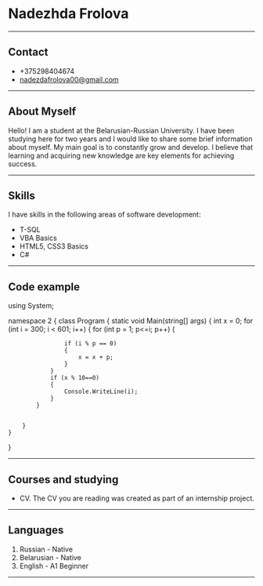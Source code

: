 # Nadezhda Frolova

***

## Contact

* +375298404674
* nadezdafrolova00@gmail.com

***

## About Myself

Hello! I am a student at the Belarusian-Russian University. I have been studying here for two years and I would like to share some brief information about myself. My main goal is to constantly grow and develop. I believe that learning and acquiring new knowledge are key elements for achieving success.

***

## Skills

I have skills in the following areas of software development:
* T-SQL
* VBA Basics
* HTML5, CSS3 Basics
* C#

***

## Code example

using System;

namespace 2
{
    class Program
    {
        static void Main(string[] args)
        {
            int x = 0;
            for (int i = 300; i < 601; i++) 
            {
                for (int p = 1; p<=i; p++)
                {

                    if (i % p == 0)
                    {
                        x = x + p;
                    }
                }
                if (x % 10==0)
                {
                    Console.WriteLine(i);
                }
            }
                

        }
    }
}

***

## Courses and studying

* CV. The CV you are reading was created as part of an internship project.

***

## Languages 

1. Russian - Native
2. Belarusian - Native
3. English - А1 Beginner

***
